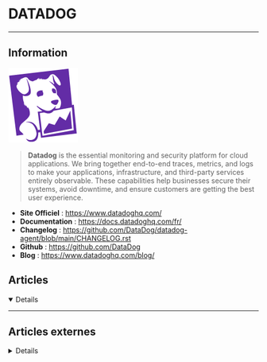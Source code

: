 # DATADOG
---

## <i class="fa-solid fa-hashtag"></i> Information

![Logo](../../_media/apps/datadog/datadog_logo.png ':size=x250 :no-zoom')


> <i class="fa-solid fa-quote-left"></i> **Datadog** is the essential monitoring and security platform for cloud applications. We bring together end-to-end traces, metrics, and logs to make your applications, infrastructure, and third-party services entirely observable. These capabilities help businesses secure their systems, avoid downtime, and ensure customers are getting the best user experience. <i class="fa-solid fa-quote-left fa-rotate-180"></i>


- <i class="fa-solid fa-globe"></i> **Site Officiel** : https://www.datadoghq.com/
- <i class="fa-solid fa-book"></i> **Documentation** : https://docs.datadoghq.com/fr/
- <i class="fa-solid fa-file-circle-question"></i> **Changelog** : https://github.com/DataDog/datadog-agent/blob/main/CHANGELOG.rst
- <i class="fa-brands fa-github"></i> **Github** : https://github.com/DataDog
- <i class="fab fa-blogger-b"></i> **Blog** : https://www.datadoghq.com/blog/


## <i class="fa-regular fa-newspaper"></i> Articles

<details open>

</details>

---

## <i class="fa-solid fa-glasses"></i> Articles externes

<details>

- [How to create Monitors with DataDog](https://linuxhint.com/creating-monitors-with-datadog/)
- [Cloud Based Docker Container Monitoring Using Datadog](https://devopscube.com/cloud-based-docker-container-monitoring/)
- [Introduction à Datadog](https://blog.wescale.fr/2020/01/16/introduction-a-datadog/)
- [Introduction à Datadog](https://blog.ippon.fr/2020/09/28/superviser-une-infrastructure-avec-datadog-introduction/)

</details>
